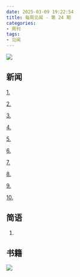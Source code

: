 ```yaml
---
date: 2025-03-09 19:22:54
title: 每周见闻 - 第 24 期
categories:
- 周刊
tags:
- 见闻
---
```

![](/images/2025/)

## 新闻
[1.]()

[2.]()

[3.]()

[4.]()

[5.]()

[6.]()

[7.]()

[8.]()

[9.]()

[10.]()


## 简语
1.


## 书籍

![](/images/2025/)
